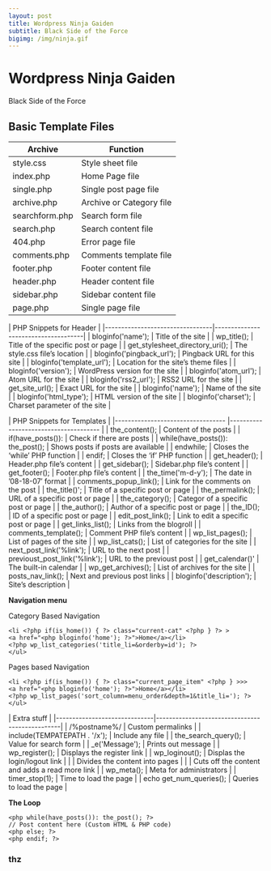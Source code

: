 ```yaml
---
layout: post
title: Wordpress Ninja Gaiden
subtitle: Black Side of the Force
bigimg: /img/ninja.gif
---
```


# Wordpress Ninja Gaiden
Black Side of the Force

## Basic Template Files

| Archive  | Function |
| ------------- | ------------- |
| style.css | Style sheet file |
| index.php | Home Page file |
| single.php | Single post page file |
| archive.php | Archive or Category file |
| searchform.php | Search form file |
| search.php | Search content file |
| 404.php | Error page file |
| comments.php | Comments template file |
| footer.php | Footer content file |
| header.php | Header content file |
| sidebar.php | Sidebar content file |
| page.php | Single page file |

| PHP Snippets for Header                                               |
|---------------------------------|-------------------------------------|
| bloginfo('name');               | Title of the site                   |
| wp_title();                     | Title of the specific post or page  |
| get_stylesheet_directory_uri(); | The style.css file’s location       |
| bloginfo('pingback_url');       | Pingback URL for this site          |
| bloginfo('template_url');       | Location for the site’s theme files |
| bloginfo('version');            | WordPress version for the site      |
| bloginfo('atom_url');           | Atom URL for the site               |
| bloginfo('rss2_url');           | RSS2 URL for the site               |
| get_site_url();                 | Exact URL for the site              |
| bloginfo('name');               | Name of the site                    |
| bloginfo('html_type');          | HTML version of the site            |
| bloginfo('charset');            | Charset parameter of the site       |

| PHP Snippets for Templates       	                                       	|
|----------------------------------	|--------------------------------------	|
| the_content();                   	| Content of the posts                 	|
| if(have_posts()):                	| Check if there are posts             	|
| while(have_posts()): the_post(); 	| Shows posts if posts are available   	|
| endwhile;                        	| Closes the ‘while’ PHP function      	|
| endif;                           	| Closes the ‘if’ PHP function         	|
| get_header();                    	| Header.php file’s content            	|
| get_sidebar();                   	| Sidebar.php file’s content           	|
| get_footer();                    	| Footer.php file’s content            	|
| the_time('m-d-y');               	| The date in ’08-18-07′ format        	|
| comments_popup_link();           	| Link for the comments on the post    	|
| the_title()';                    	| Title of a specific post or page     	|
| the_permalink();                 	| URL of a specific post or page       	|
| the_category();                  	| Categor of a specific post or page   	|
| the_author();                    	| Author of a specific post or page    	|
| the_ID();                        	| ID of a specific post or page        	|
| edit_post_link();                	| Link to edit a specific post or page 	|
| get_links_list();                	| Links from the blogroll              	|
| comments_template();             	| Comment PHP file’s content           	|
| wp_list_pages();                 	| List of pages of the site            	|
| wp_list_cats();                  	| List of categories for the site      	|
| next_post_link('%link');         	| URL to the next post                 	|
| previoust_post_link('%link');    	| URL to the previoust post            	|
| get_calendar()'                  	| The built-in calendar                	|
| wp_get_archives();               	| List of archives for the site        	|
| posts_nav_link();                	| Next and previous post links         	|
| bloginfo('description');         	| Site’s description                   	|

**Navigation menu**

Category Based Navigation

```<ul id="menu">
<li <?php if(is_home()) { ?> class="current-cat" <?php } ?> >
<a href="<php bloginfo('home'); ?>">Home</a></li>
<?php wp_list_categories('title_li=&orderby=id'); ?>
</ul>
```

Pages based Navigation

```<ul id="menu">
<li <?php if(is_home()) { ?> class="current_page_item" <?php } >>>
<a href="<php bloginfo('home'); ?>">Home</a></li>
<?php wp_list_pages('sort_column=menu_order&depth=1&title_li='); ?>
</ul>
```

| Extra stuff                                                                   |
|------------------------------|------------------------------------------------|
| /%postname%/                 | Custom permalinks                              |
| include(TEMPATEPATH . '/x'); | Include any file                               |
| the_search_query();          | Value for search form                          |
| _e('Message');               | Prints out message                             |
| wp_register();               | Displays the register link                     |
| wp_loginout();               | Displas the login/logout link                  |
| <!--next page-->             | Divides the content into pages                 |
| <!--more-->                  | Cuts off the content and adds a read more link |
| wp_meta();                   | Meta for administrators                        |
| timer_stop(1);               | Time to load the page                          |
| echo get_num_queries();      | Queries to load the page                       |

**The Loop**
```<php if(have_posts()): ?>
<php while(have_posts()): the_post(); ?>
// Post content here (Custom HTML & PHP code)
<php else; ?>
<php endif; ?>
```

### thz